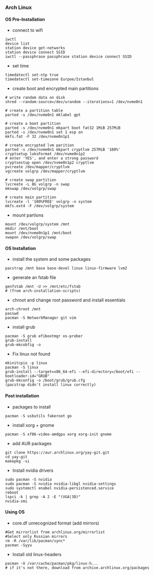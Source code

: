 ### Arch Linux
#### OS Pre-Installation
* connect to wifi
```
iwctl 
device list
station device get-networks
station device connect SSID
iwctl --passphrase passphrase station device connect SSID
```

* set time
```
timedatectl set-ntp true
timedatectl set-timezone Eurpoe/Istanbul
```

* create boot and encrypted main partitions
```
# write random data on disk
shred --random-source=/dev/urandom --iterations=1 /dev/nvme0n1

# create a partition table
parted -s /dev/nvme0n1 mklabel gpt

# create a boot partition
parted -s /dev/nvme0n1 mkpart boot fat32 1MiB 257MiB
parted -s /dev/nvme0n1 set 1 esp on
mkfs.fat -F 32 /dev/nvme0n1p1

# create encrypted lvm parition
parted -s /dev/nvme0n1 mkpart cryptlvm 257MiB '100%'
cryptsetup luksFormat /dev/nvme0n1p2
# enter 'YES', and enter a strong password
cryptsestup open /dev/nvme0n1p2 cryptlvm
pvcreate /dev/mapper/cryptlvm
vgcreate volgrp /dev/mapper/cryptlvm

# create swap partition
lvcreate -L 8G volgrp -n swap
mkswap /dev/volgrp/swap

# create main partition
lvcreate -l '100%FREE' volgrp -n system
mkfs.ext4 -F /dev/volgrp/system
```

* mount partions
```
mount /dev/volgrp/system /mnt
mkdir /mnt/boot
mount /dev/nvme0n1p1 /mnt/boot
swapon /dev/volgrp/swap
```

#### OS Installation
* install the system and some packages
```
pacstrap /mnt base base-devel linux linux-firmware lvm2
```

* generate an fstab file
```
genfstab /mnt -U >> /mnt/etc/fstab 
# (from arch-installation-scripts)
```

* chroot and change root password and install essentials
```
arch-chroot /mnt
passwd 
pacman -S NetworkManager git vim
```

* install grub
```
pacman -S grub efibootmgr os-prober
grub-install
grub-mkcobfig -o 
```

* Fix linux not found
```
mkinitcpio -p linux
pacman -S linux
grub-install --target=x86_64-efi --efi-directory=/boot/efi --bootloader-id="GRUB" 
grub-mkconfig -o /boot/grub/grub.cfg
(pacstrap didn't install linux correctly)
```

#### Post installation
* packages to install 
```
pacman -S usbutils fakeroot go 
```

* install xorg + gnome
```
pacman -S xf86-video-amdgpu xorg xorg-init gnome
```

* add AUR packages
```
git clone https://aur.archlinux.org/yay-git.git
cd yay-git
makepkg -si
```

* Install nvidia drivers
```
sudo pacman -S nvidia
sudo pacman -S nvidia nvidia-libgl nvidia-settings
sudo systemctl enabel nvidia-persistenced.service
reboot
lspci -k | grep -A 2 -E "(VGA|3D)"
nvidia-smi
```

#### Using OS
* core.df unrecognized format (add mirrors)
```
#Get mirrorlist from archlinux.org/mirrorlist
#Select only Russian mirrors
rm -R /var/lib/pacman/sync*
pacman -Syyu
```

* Install old linux-headers
```
pacman -U /var/cache/pacman/pkg/linux-h...
# if it's not there, download from archive.archlinux.org/packages
```
